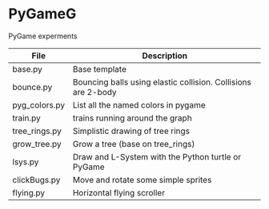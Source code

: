 # PyGameG
PyGame experments

File | Description
-----|---------------
base.py | Base template
bounce.py | Bouncing balls using elastic collision. Collisions are 2-body
pyg_colors.py | List all the named colors in pygame
train.py | trains running around the graph
tree_rings.py | Simplistic drawing of tree rings
grow_tree.py | Grow a tree (base on tree_rings)
lsys.py | Draw and L-System with the Python turtle or PyGame
clickBugs.py | Move and rotate some simple sprites
flying.py | Horizontal flying scroller
